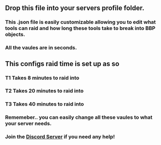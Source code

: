 ## Drop this file into your servers profile folder.

### This .json file is easily customizable allowing you to edit what tools can raid and how long these tools take to break into BBP objects. 
### All the vaules are in seconds.

## This configs raid time is set up as so
### T1 Takes 8 minutes to raid into
### T2 Takes 20 minutes to raid into
### T3 Takes 40 minutes to raid into

### Rememeber.. you can easily change all these vaules to what your server needs.
### Join the [Discord Server](https://discord.gg/GFeTV7H) if you need any help!
